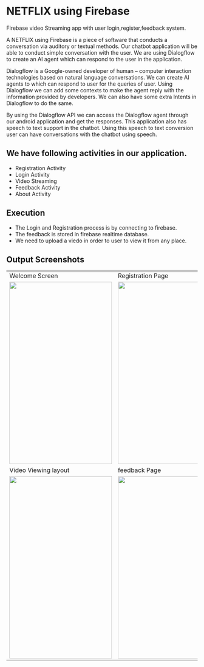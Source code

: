# NETFLIX using Firebase

Firebase video Streaming app with user login,register,feedback system.


A  NETFLIX using Firebase is a piece of software that conducts a conversation via auditory or textual methods. Our chatbot application will be able to conduct simple conversation with the user. We are using Dialogflow to create an AI agent which can respond to the user in the application.

Dialogflow is a Google-owned developer of human – computer interaction technologies based on natural language conversations. We can create AI agents to which can respond to user for the queries of user. Using Dialogflow we can add some contexts to make the agent reply with the information provided by developers. We can also have some extra Intents in Dialogflow to do the same.

By using the Dialogflow API we can access the Dialogflow agent through our android application and get the responses. This application also has speech to text support in the chatbot. Using this speech to text conversion user can have conversations with the chatbot using speech.

## We have following activities in our application.

  - Registration Activity
  - Login Activity
  - Video Streaming
  - Feedback Activity
  - About Activity


## Execution

- The Login and Registration process is by connecting to firebase.
- The feedback is stored in firebase realtime database.
- We need to upload a viedo in order to user to view it from any place.

## Output Screenshots

<table>
  <tr>
    <td>Welcome Screen</td>
     <td>Registration Page</td>
     <td>Login Page</td>
  </tr>
  <tr>
    <td><img src="https://github.com/Akshayrrao/Firebase.video.streaming.app/blob/master/img/welcome.jpg?raw=true" width=270 height=480></td>
    <td><img src="https://github.com/Akshayrrao/Firebase.video.streaming.app/blob/master/img/register.jpg?raw=true" width=270 height=480></td>
    <td><img src="https://github.com/Akshayrrao/Firebase.video.streaming.app/blob/master/img/login.jpg?row=true" width=270 height=480></td>
  </tr>
  <tr>
     <td>Video Viewing layout</td>
     <td>feedback Page</td>
     <td> search Option</td>
  </tr>
  <tr>
    <td><img src="https://github.com/Akshayrrao/Firebase.video.streaming.app/blob/master/img/menu.jpg?raw=true" width=270 height=480></td>
    <td><img src="https://github.com/Akshayrrao/Firebase.video.streaming.app/blob/master/img/feedback.png?raw=true" width=270 height=480></td>
    <td><img src="https://github.com/Akshayrrao/Firebase.video.streaming.app/blob/master/img/search.png?raw=true" width=270 height=480></td>
  </tr>
 </table>
